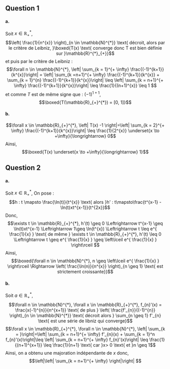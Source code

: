 ## Question 1
#### a.
Soit $x \in \mathbb{R}_{+}^{*}$, 
$$\left( \frac{1}{n^{x}} \right)_{n \in \mathbb{N}^{*}} \text{ décroit, alors par le critère de Leibniz, }\boxed{T(x) \text{ converge donc T est bien définie sur }\mathbb{R}^{*}_{+}}$$
et puis par le critère de Leibniz : 
$$\forall n \in \mathbb{N}^{*}, \left| \sum_{k = 1}^{+ \infty} \frac{(-1)^{k+1}}{k^{x}}\right| =  \left| \sum_{k =n+1}^{+ \infty} \frac{(-1)^{k+1}}{k^{x}} + \sum_{k = 1}^{n} \frac{(-1)^{k+1}}{k^{x}}\right| \leq \left| \sum_{k  = n+1}^{+ \infty} \frac{(-1)^{k+1}}{k^{x}}\right| \leq \frac{1}{(n+1)^{x}} \leq  1   $$
et comme $T$ est de même signe que : $(-1)^{1+1}$,
$$\boxed{T(\mathbb{R}_{+}^{*}) = [0, 1]}$$

#### b.
$$\forall x \in \mathbb{R}_{+}^{*}, \left| T(x) -1 \right|=\left| \sum_{k = 2}^{+ \infty} \frac{(-1)^{k+1}}{k^{x}}\right| \leq \frac{1}{2^{x}} \underset{x \to +\infty}{\longrightarrow} 0$$
Ainsi, 
$$\boxed{T(x) \underset{x \to +\infty}{\longrightarrow} 1}$$

## Question 2
#### a.
Soit $x \in \mathbb{R}_{+}^{*}$, 
On pose : 
$$h : t \mapsto \frac{\ln(t)}{t^{x}} \text{ alors }h' : t\mapsto\frac{t^{x-1} - \ln(t)xt^{x-1}}{t^{2x}}$$
Donc, 
$$\exists t \in \mathbb{R}_{+}^{*}, h'(t) \geq 0 \Leftrightarrow t^{x-1} \geq \ln(t)xt^{x-1} \Leftrightarrow 1\geq \ln(t^{x}) \Leftrightarrow t \leq e^{ \frac{1}{x} } \text{ de même } \exists t \in \mathbb{R}_{+}^{*}, h'(t) \leq 0 \Leftrightarrow t \geq e^{ \frac{1}{x} } \geq \left\lceil e^{ \frac{1}{x} } \right\rceil $$
Ainsi,
$$\boxed{\forall n \in \mathbb{N}^{*}, n \geq \left\lceil e^{ \frac{1}{x} } \right\rceil  \Rightarrow \left( \frac{\ln(n)}{n^{x}} \right)_{n \geq 1} \text{ est strictement croissante}}$$

#### b.
Soit $a \in \mathbb{R}_{+}^{*}$, 
$$\forall n \in \mathbb{N}^{*}, \forall x \in \mathbb{R}_{+}^{*}, f_{n}'(x)  = \frac{x(-1)^{n}}{n^{x+1}} \text{ de plus } \left( \frac{f'_{n}}{(-1)^{n}} \right)_{n \in \mathbb{N}^{*}} \text{ décroit alors } \sum_{n \geq 1} f'_{n} \text{ est une série de libniz qui converge}$$
$$\forall x \in \mathbb{R}_{+}^{*}, \forall n \in \mathbb{N}^{*}, \left| \sum_{k = }\right|=\left| \sum_{k = n+1}^{+ \infty} f'_{n}(x) + \sum_{k = 1}^n f_{n}'(x)\right|\leq \left| \sum_{k = n+1}^{+ \infty} f_{n}'(x)\right| \leq \frac{1}{(n+1)^{x+1}} \leq \frac{1}{n+1} \text{ car }x> 0 \text{ et }n \geq 1$$
Ainsi, on a obtenu une majoration indépendante de $x$ donc, 
$$\left|\left| \sum_{k = n+1}^{+ \infty} \right|\right| $$